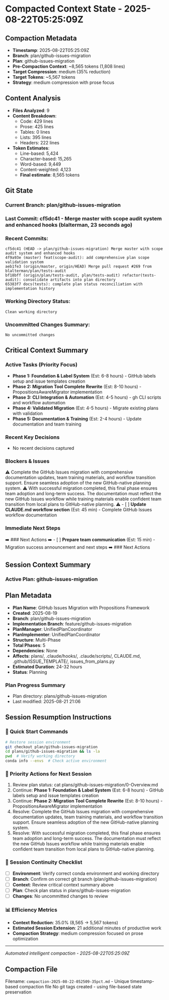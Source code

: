 # Compacted Context State - 2025-08-22T05:25:09Z

## Compaction Metadata
- **Timestamp**: 2025-08-22T05:25:09Z
- **Branch**: plan/github-issues-migration
- **Plan**: github-issues-migration
- **Pre-Compaction Context**: ~8,565 tokens (1,808 lines)
- **Target Compression**: medium (35% reduction)
- **Target Tokens**: ~5,567 tokens
- **Strategy**: medium compression with prose focus

## Content Analysis
- **Files Analyzed**: 9
- **Content Breakdown**: 
  - Code: 429 lines
  - Prose: 425 lines  
  - Tables: 0 lines
  - Lists: 395 lines
  - Headers: 222 lines
- **Token Estimates**:
  - Line-based: 5,424
  - Character-based: 15,265
  - Word-based: 9,449
  - Content-weighted: 4,123
  - **Final estimate**: 8,565 tokens

## Git State
### Current Branch: plan/github-issues-migration
### Last Commit: cf5dc41 - Merge master with scope audit system and enhanced hooks (blalterman, 23 seconds ago)

### Recent Commits:
```
cf5dc41 (HEAD -> plan/github-issues-migration) Merge master with scope audit system and enhanced hooks
4f9a93e (master) feat(scope-audit): add comprehensive plan scope validation system
aeb1fe3 (origin/master, origin/HEAD) Merge pull request #269 from blalterman/plan/tests-audit
bf18bff (origin/plan/tests-audit, plan/tests-audit) refactor(tests-audit): consolidate artifacts into plan directory
65383f7 docs(tests): complete plan status reconciliation with implementation history
```

### Working Directory Status:
```
Clean working directory
```

### Uncommitted Changes Summary:
```
No uncommitted changes
```

## Critical Context Summary

### Active Tasks (Priority Focus)
- **Phase 1: Foundation & Label System** (Est: 6-8 hours) - GitHub labels setup and issue templates creation
- **Phase 2: Migration Tool Complete Rewrite** (Est: 8-10 hours) - PropositionsAwareMigrator implementation
- **Phase 3: CLI Integration & Automation** (Est: 4-5 hours) - gh CLI scripts and workflow automation
- **Phase 4: Validated Migration** (Est: 4-5 hours) - Migrate existing plans with validation
- **Phase 5: Documentation & Training** (Est: 2-4 hours) - Update documentation and team training

### Recent Key Decisions
- No recent decisions captured

### Blockers & Issues
⚠️ Complete the GitHub Issues migration with comprehensive documentation updates, team training materials, and workflow transition support. Ensure seamless adoption of the new GitHub-native planning system.
⚠️ With successful migration completed, this final phase ensures team adoption and long-term success. The documentation must reflect the new GitHub Issues workflow while training materials enable confident team transition from local plans to GitHub-native planning.
⚠️ - [ ] **Update CLAUDE.md workflow section** (Est: 45 min) - Complete GitHub Issues workflow documentation

### Immediate Next Steps
➡️ ### Next Actions
➡️ - [ ] **Prepare team communication** (Est: 15 min) - Migration success announcement and next steps
➡️ ### Next Actions

## Session Context Summary

### Active Plan: github-issues-migration
## Plan Metadata
- **Plan Name**: GitHub Issues Migration with Propositions Framework
- **Created**: 2025-08-19
- **Branch**: plan/github-issues-migration
- **Implementation Branch**: feature/github-issues-migration
- **PlanManager**: UnifiedPlanCoordinator
- **PlanImplementer**: UnifiedPlanCoordinator
- **Structure**: Multi-Phase
- **Total Phases**: 5
- **Dependencies**: None
- **Affects**: plans/, .claude/hooks/, .claude/scripts/, CLAUDE.md, .github/ISSUE_TEMPLATE/, issues_from_plans.py
- **Estimated Duration**: 24-32 hours
- **Status**: Planning


### Plan Progress Summary
- Plan directory: plans/github-issues-migration
- Last modified: 2025-08-21 21:06

## Session Resumption Instructions

### 🚀 Quick Start Commands
```bash
# Restore session environment
git checkout plan/github-issues-migration
cd plans/github-issues-migration && ls -la
pwd  # Verify working directory
conda info --envs  # Check active environment
```

### 🎯 Priority Actions for Next Session
1. Review plan status: cat plans/github-issues-migration/0-Overview.md
2. Continue: **Phase 1: Foundation & Label System** (Est: 6-8 hours) - GitHub labels setup and issue templates creation
3. Continue: **Phase 2: Migration Tool Complete Rewrite** (Est: 8-10 hours) - PropositionsAwareMigrator implementation
4. Resolve: Complete the GitHub Issues migration with comprehensive documentation updates, team training materials, and workflow transition support. Ensure seamless adoption of the new GitHub-native planning system.
5. Resolve: With successful migration completed, this final phase ensures team adoption and long-term success. The documentation must reflect the new GitHub Issues workflow while training materials enable confident team transition from local plans to GitHub-native planning.

### 🔄 Session Continuity Checklist
- [ ] **Environment**: Verify correct conda environment and working directory
- [ ] **Branch**: Confirm on correct git branch (plan/github-issues-migration)
- [ ] **Context**: Review critical context summary above
- [ ] **Plan**: Check plan status in plans/github-issues-migration
- [ ] **Changes**: No uncommitted changes to review

### 📊 Efficiency Metrics
- **Context Reduction**: 35.0% (8,565 → 5,567 tokens)
- **Estimated Session Extension**: 21 additional minutes of productive work
- **Compaction Strategy**: medium compression focused on prose optimization

---
*Automated intelligent compaction - 2025-08-22T05:25:09Z*

## Compaction File
Filename: `compaction-2025-08-22-052509-35pct.md` - Unique timestamp-based compaction file
No git tags created - using file-based state preservation
